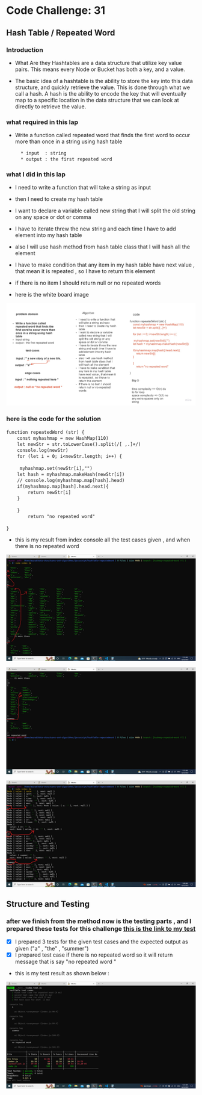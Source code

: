 # Code Challenge: 31
## Hash Table / Repeated Word

### Introduction
* What Are they
Hashtables are a data structure that utilize key value pairs. This means every Node or Bucket has both a key, and a value.

* The basic idea of a hashtable is the ability to store the key into this data structure, and quickly retrieve the value. This is done through what we call a hash. A hash is the ability to encode the key that will eventually map to a specific location in the data structure that we can look at directly to retrieve the value.

### what required in this lap 
* Write a function called repeated word that finds the first word to occur more than once in a string using hash table 

        * input  : string
        * output : the first repeated word

### what I did in this lap 

* I need to write a function that will take a string as input
* then I need to create my hash table
* I want to declare a variable called new string that I will split the old string on any space or dot or comma
* I have to iterate threw the new string and each time I have to add element into my hash table
* also I will use hash method from hash table class that I will hash all the element
 * I have to make condition that any item in my hash table have next value , that mean it is repeated , so I have to return this element
* if there is no item I should return null or no repeated words

* here is the white board image 

![link](./image/ch31.jpg)

### here is the code for the solution 

```
function repeatedWord (str) {
    const myhashmap = new HashMap(110)
    let newStr = str.toLowerCase().split(/[ ,.]+/)
    console.log(newStr)
    for (let i = 0; i<newStr.length; i++) {
    
     myhashmap.set(newStr[i],"")
    let hash = myhashmap.makeHash(newStr[i])
    // console.log(myhashmap.map[hash].head)
    if(myhashmap.map[hash].head.next){
        return newStr[i]
    }
    
    }
        return "no repeated word"
    
}
```
* this is my result from index console all the test cases given , and when there is no repeated word 

![link](./image/Screenshot%20(492).jpg)

![link](./image/Screenshot%20(493).jpg)

![link](./image/Screenshot%20(495).jpg)





## Structure and Testing

### after we finish from the method now is the testing parts , and I prepared these tests for this challenge [this is the link to my test](./__test__/index.test.js)

* [x] I prepared 3 tests for the given test cases and the expected output as given ("a" , "the" , "summer")
* [x] I prepared test case if there is no repeated word so it will return message that is say "no repeated word "

* this is my test result as shown below :

![link](./image/Screenshot%20(494).png)






